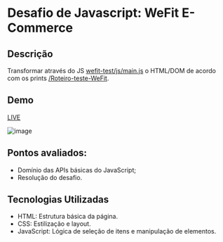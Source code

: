 # Desafio de Javascript: WeFit E-Commerce
## Descrição
Transformar através do JS [wefit-test/js/main.js](https://github.com/appswefit/wefit-web-test-assets/blob/main/js-assets/wefit-test/js/main.js) o HTML/DOM de acordo com os prints [/Roteiro-teste-WeFit](https://github.com/appswefit/wefit-web-test-assets/tree/main/js-assets/Roteiro-teste-WeFit).

## Demo
[LIVE](https://wefit-test-beta.vercel.app/)

![image](https://github.com/antonio4all/wefit-test/assets/26775813/1e9cea96-78f7-42b5-984a-6af4d85fea6e)

## Pontos avaliados:
* Domínio das APIs básicas do JavaScript;
* Resolução do desafio.

## Tecnologias Utilizadas
* HTML: Estrutura básica da página.
* CSS: Estilização e layout.
* JavaScript: Lógica de seleção de itens e manipulação de elementos.
